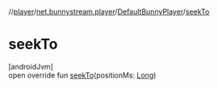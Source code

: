 //[player](../../../index.md)/[net.bunnystream.player](../index.md)/[DefaultBunnyPlayer](index.md)/[seekTo](seek-to.md)

# seekTo

[androidJvm]\
open override fun [seekTo](seek-to.md)(positionMs: [Long](https://kotlinlang.org/api/latest/jvm/stdlib/kotlin-stdlib/kotlin/-long/index.html))
